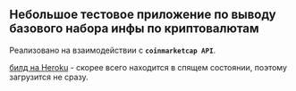 ## Небольшое тестовое приложение по выводу базового набора инфы по криптовалютам

Реализовано на взаимодействии с **`coinmarketcap API`**.

[билд на Heroku](https://crypto-info-egoriy79.herokuapp.com/) - скорее всего находится в спящем состоянии, поэтому загрузится не сразу.
